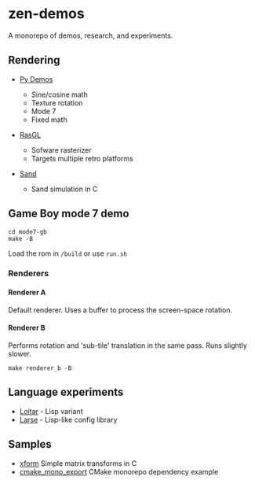 # zen-demos

A monorepo of demos, research, and experiments.

## Rendering

* [Py Demos](py_demos/)

    - Sine/cosine math
    - Texture rotation
    - Mode 7
    - Fixed math

* [RasGL](rasgl/)

    - Sofware rasterizer
    - Targets multiple retro platforms

* [Sand](sand/)

    - Sand simulation in C

## Game Boy mode 7 demo

```
cd mode7-gb
make -B
```

Load the rom in `/build` or use `run.sh`

### Renderers

#### Renderer A

Default renderer. Uses a buffer to process the screen-space rotation.

#### Renderer B

Performs rotation and 'sub-tile' translation in the same pass. Runs slightly slower.

`make renderer_b -B`

## Language experiments

* [Loitar](loitar/) - Lisp variant
* [Larse](larse/) - Lisp-like config library

## Samples

* [xform](samples/xform/) Simple matrix transforms in C
* [cmake_mono_export](samples/cmake_mono_export/) CMake monorepo dependency example


